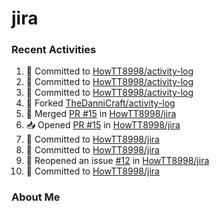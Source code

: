 # jira

### Recent Activities
<!--START_SECTION:activity-->
1. 📝 Committed to [HowTT8998/activity-log](https://github.com/HowTT8998/activity-log/commit/3ce959d94d2003948419d61d22c12dff058e0e0d)
2. 📝 Committed to [HowTT8998/activity-log](https://github.com/HowTT8998/activity-log/commit/7834ef615d97bebbdac127d630f7f7934a1b2206)
3. 📝 Committed to [HowTT8998/activity-log](https://github.com/HowTT8998/activity-log/commit/6e5ff1edc0f5871f0ede8c23814ab92eea8b4b2f)
4. 🍴 Forked [TheDanniCraft/activity-log](https://github.com/TheDanniCraft/activity-log)
5. 🔀 Merged [PR #15](https://github.com/HowTT8998/jira/pull/15) in [HowTT8998/jira](https://github.com/HowTT8998/jira)
6. 📥 Opened [PR #15](https://github.com/HowTT8998/jira/pull/15) in [HowTT8998/jira](https://github.com/HowTT8998/jira)
7. 📝 Committed to [HowTT8998/jira](https://github.com/HowTT8998/jira/commit/ffce1bf314cbdf9a86ffec316a6d79129794ffb3)
8. 📝 Committed to [HowTT8998/jira](https://github.com/HowTT8998/jira/commit/28bf6a37752786efc5fcd104eb1d55e429a0c291)
9. 🔄 Reopened an issue [#12](https://github.com/HowTT8998/jira/issues/12) in [HowTT8998/jira](https://github.com/HowTT8998/jira)
10. 📝 Committed to [HowTT8998/jira](https://github.com/HowTT8998/jira/commit/870d8dd0f9c3f0c2dc26aca9e34bbd3c55c32ef7)
<!--END_SECTION:activity-->

### About Me
<!-- MYLINKS:START -->
<!-- MYLINKS:END -->
